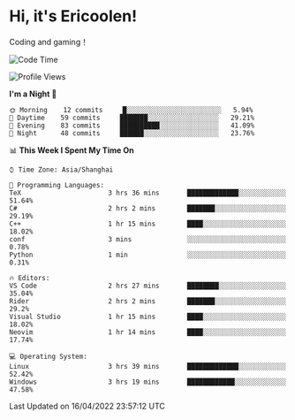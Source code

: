 # Hi, it's Ericoolen!
Coding and gaming！

<!--START_SECTION:waka-->
![Code Time](http://img.shields.io/badge/Code%20Time-209%20hrs%2039%20mins-blue)

![Profile Views](http://img.shields.io/badge/Profile%20Views-0-blue)

**I'm a Night 🦉** 

```text
🌞 Morning    12 commits     █░░░░░░░░░░░░░░░░░░░░░░░░   5.94% 
🌆 Daytime    59 commits     ███████░░░░░░░░░░░░░░░░░░   29.21% 
🌃 Evening    83 commits     ██████████░░░░░░░░░░░░░░░   41.09% 
🌙 Night      48 commits     ██████░░░░░░░░░░░░░░░░░░░   23.76%

```


📊 **This Week I Spent My Time On** 

```text
⌚︎ Time Zone: Asia/Shanghai

💬 Programming Languages: 
TeX                      3 hrs 36 mins       █████████████░░░░░░░░░░░░   51.64% 
C#                       2 hrs 2 mins        ███████░░░░░░░░░░░░░░░░░░   29.19% 
C++                      1 hr 15 mins        ████░░░░░░░░░░░░░░░░░░░░░   18.02% 
conf                     3 mins              ░░░░░░░░░░░░░░░░░░░░░░░░░   0.78% 
Python                   1 min               ░░░░░░░░░░░░░░░░░░░░░░░░░   0.31%

🔥 Editors: 
VS Code                  2 hrs 27 mins       ████████░░░░░░░░░░░░░░░░░   35.04% 
Rider                    2 hrs 2 mins        ███████░░░░░░░░░░░░░░░░░░   29.2% 
Visual Studio            1 hr 15 mins        ████░░░░░░░░░░░░░░░░░░░░░   18.02% 
Neovim                   1 hr 14 mins        ████░░░░░░░░░░░░░░░░░░░░░   17.74%

💻 Operating System: 
Linux                    3 hrs 39 mins       █████████████░░░░░░░░░░░░   52.42% 
Windows                  3 hrs 19 mins       ████████████░░░░░░░░░░░░░   47.58%

```


 Last Updated on 16/04/2022 23:57:12 UTC
<!--END_SECTION:waka-->

